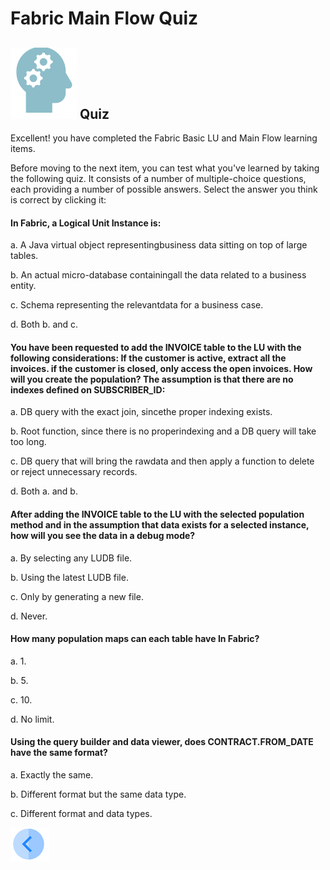 
#  Fabric Main Flow Quiz

## ![](/academy/03_fabric_basic_LU/images/Quiz.png) Quiz

Excellent! you have completed the Fabric Basic LU and Main Flow learning items.

 

Before moving to the next item, you can test what you've learned by taking the following quiz. It consists of a number of multiple-choice questions, each providing a number of possible answers. Select the answer you think is correct by clicking it:

 

####  In Fabric, a Logical Unit Instance is:

a.     A Java virtual object representingbusiness data sitting on top of large tables. 

b.     An actual micro-database containingall the data related to a business entity. 

c.     Schema representing the relevantdata for a business case.

d.     Both b. and c. 

#### You have been requested to add the INVOICE table to the LU with the following considerations: If the customer is active, extract all the invoices. if the customer is closed, only access the open invoices. How will you create the population? The assumption is that there are no indexes defined on SUBSCRIBER_ID:

a.     DB query with the exact join, sincethe proper indexing exists.

b.     Root function, since there is no properindexing and a DB query will take too long.

c.     DB query that will bring the rawdata and then apply a function to delete or reject unnecessary records.

d.     Both a. and b.

 

#### **After adding the INVOICE table to the LU with the selected population method and in the assumption that data exists for a selected instance, how will you see the data in a debug mode**?

a.     By selecting any LUDB file.

b.     Using the latest LUDB file.

c.     Only by generating a new file.

d.     Never.

#### How many population maps can each table have In Fabric? 

a.    1.

b.    5.

c.    10.

d.    No limit. 

#### Using the query builder and data viewer, does CONTRACT.FROM_DATE have the same format?

a.     Exactly the same.

b.     Different format but the same data type.

c.     Different format and data types.



 [![Previous](/articles/images/Previous.png)](/academy/03_fabric_basic_LU/07_fabric_deployment.md)
